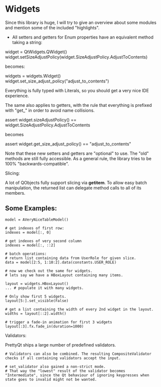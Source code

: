 Widgets
======

Since this library is huge, I will try to give an overview about some modules and mention some of the included "highlights".


- All setters and getters for Enum properties have an equivalent method taking a string:

widget = QtWidgets.QWidget()
widget.setSizeAdjustPolicy(widget.SizeAdjustPolicy.AdjustToContents)

becomes:

widgets = widgets.Widget()
widget.set_size_adjust_policy("adjust_to_contents")

Everything is fully typed with Literals, so you should get a very nice IDE experience.

The same also applies to getters, with the rule that everything is prefixed with "get_" in order to avoid name collisions.

assert widget.sizeAdjustPolicy() == widget.SizeAdjustPolicy.AdjustToContents

becomes

assert widget.get_size_adjust_policy() == "adjust_to_contents"


Note that these new setters and getters are "optional" to use. The "old" methods are still fully accessible. As a general rule, the library tries to be 100% "backwards-compatible".




Slicing:

A lot of QObjects fully support slicing via __getitem__.
To allow easy batch manipulation, the returned list can delegate method calls to all of its members.

## Some Examples:

    model = AVeryNiceTableModel()

    # get indexes of first row:
    indexes = model[:, 0]

    # get indexes of very second column
    indexes = model[:, ::2]

    # batch operations:
    # return list containing data from UserRole for given slice.
    data = model[2:5, 1:10:2].data(constants.USER_ROLE)

    # now we check out the same for widgets.
    # lets say we have a HBoxLayout containing many items.

    layout = widgets.HBoxLayout()
    ... # populate it with many widgets.

    # Only show first 5 widgets.
    layout[5:].set_visible(False)

    # get a list containing the width of every 2nd widget in the layout.
    widths = layout[::2].width()

    # trigger a fade-in animation for first 3 widgets
    layout[:3].fx.fade_in(duration=1000)


Validators:

PrettyQt ships a large number of predefined validators.


    # Validators can also be combined. The resulting CompositeValidator checks if all containing validators accept the input.

    # set_validator also gained a non-strict mode.
    # That way the "lowest" result of the validator becomes "Intermediate", since the Qt behaviour of ignoring keypresses when state goes to invalid might not be wanted.





